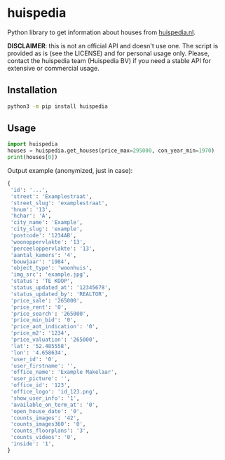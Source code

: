 # huispedia

Python library to get information about houses from [huispedia.nl](https://huispedia.nl/).

**DISCLAIMER**: this is not an official API and doesn't use one. The script is provided as is (see the LICENSE) and for personal usage only. Please, contact the huispedia team (Huispedia BV) if you need a stable API for extensive or commercial usage.

## Installation

```bash
python3 -m pip install huispedia
```

## Usage

```python
import huispedia
houses = huispedia.get_houses(price_max=295000, con_year_min=1970)
print(houses[0])
```

Output example (anonymized, just in case):

```python
{
 'id': '...',
 'street': 'Examplestraat',
 'street_slug': 'examplestraat',
 'hnum': '13',
 'hchar': 'A',
 'city_name': 'Example',
 'city_slug': 'example',
 'postcode': '1234AB',
 'woonoppervlakte': '13',
 'perceeloppervlakte': '13',
 'aantal_kamers': '4',
 'bouwjaar': '1984',
 'object_type': 'woonhuis',
 'img_src': 'example.jpg',
 'status': 'TE KOOP',
 'status_updated_at': '12345678',
 'status_updated_by': 'REALTOR',
 'price_sale': '265000',
 'price_rent': '0',
 'price_search': '265000',
 'price_min_bid': '0',
 'price_aot_indication': '0',
 'price_m2': '1234',
 'price_valuation': '265000',
 'lat': '52.485558',
 'lon': '4.658634',
 'user_id': '0',
 'user_firstname': '',
 'office_name': 'Example Makelaar',
 'user_picture': '',
 'office_id': '123',
 'office_logo': 'id_123.png',
 'show_user_info': '1',
 'available_on_term_at': '0',
 'open_house_date': '0',
 'counts_images': '42',
 'counts_images360': '0',
 'counts_floorplans': '3',
 'counts_videos': '0',
 'inside': '1',
}
```
